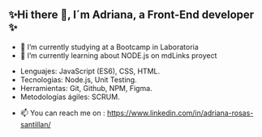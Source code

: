 
<!--
**Addidaan/Addidaan** is a ✨I´m Adriana, a Front-End developer ✨ repository because its `README.md` (this file) appears on your GitHub profile.

Here are some ideas to get you started:

- 🔭 I’m currently studying at a Bootcamp in Laboratoria
- 🌱 I’m currently learning abour NODE.js
- 👯 I’m looking to collaborate on ...
- 🤔 I’m looking for help with ...
- 💬 Ask me about ...
- 📫 You can reach me on linkedin : https://www.linkedin.com/in/adriana-rosas-santillan/
- 😄 Pronouns: ...
- ⚡ Fun fact: ...
-->
 ## ✨Hi there 👋, I´m Adriana, a Front-End developer ✨
- 🔭 I’m currently studying at a Bootcamp in Laboratoria
- 🌱 I’m currently learning about NODE.js on mdLinks proyect
 * Lenguajes: JavaScript (ES6), CSS, HTML.
 * Tecnologias: Node.js, Unit Testing.
 * Herramientas: Git, Github, NPM, Figma.
 * Metodologías ágiles: SCRUM.
- 📫 You can reach me on : https://www.linkedin.com/in/adriana-rosas-santillan/
